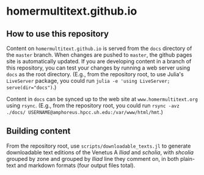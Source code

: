 # homermultitext.github.io


## How to use this repository

Content on `homermultitext.github.io` is served from the `docs` directory of the `master` branch.  When changes are pushed to `master`, the github pages site is automatically updated. If you are developing content in a branch of this repository, you can test your changes by running a web server using `docs` as the root directory. (E.g., from the repository root, to use Julia's `LiveServer` package, you could run `julia -e 'using LiveServer; serve(dir="docs")`.)


Content in `docs` can be synced up to the web site at `www.homermultitext.org` using `rsync`.  (E.g., from the repository root, you could run `rsync -avz ./docs/ USERNAME@amphoreus.hpcc.uh.edu:/var/www/html/hmt`.)



## Building content

From the repository root, use `scripts/downloadable_texts.jl` to generate downloadable text editions 
of the Venetus A *Iliad* and *scholia*, with *shcolia* grouped by zone and grouped by *Iliad* line they comment on, in both plain-text and markdown formats (four output files total).